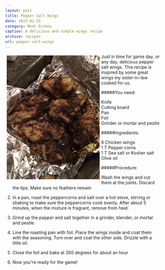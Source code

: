 ```yaml
---
layout: post
title: Pepper Salt Wings
date: 2015-01-31
category: Meat Dishes
caption: A delicious and simple wings recipe
archive: recipes
url: pepper-salt-wings
---
```

<img style="float:left;padding:5px" src="/img/wings.jpg">

Just in time for game day, or any day, delicious pepper salt wings. This recipe is inspired by some great wings my sister-in-law cooked for us.

#####You need:

* Knife
* Cutting board
* Pan
* Foil
* Grinder or mortar and pestle

#####Ingredients:

* 6 Chicken wings
* 1 T Pepper corns
* 1 T Sea salt or Kosher salt
* Olive oil

#####Procedure:

1. Wash the wings and cut them at the joints. Discard the tips. Make sure no feathers remain 

2. In a pan, roast the peppercorns and salt over a hot stove, stirring or shaking to make sure the peppercorns cook evenly. After about 5 minutes, when the mixture is fragrant, remove from heat.

3. Grind up the pepper and salt together in a grinder, blender, or mortar and pestle.

4. Line the roasting pan with foil. Place the wings inside and coat them with the seasoning. Turn over and coat the other side. Drizzle with a little oil.

5. Close the foil and bake at 350 degrees for about an hour

6. Now you're ready for the game!